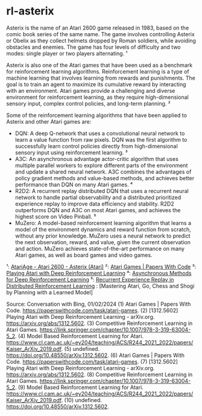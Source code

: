 # rl-asterix

Asterix is the name of an Atari 2600 game released in 1983, based on the comic book series of the same name. The game involves controlling Asterix or Obelix as they collect helmets dropped by Roman soldiers, while avoiding obstacles and enemies. The game has four levels of difficulty and two modes: single player or two players alternating. ¹

Asterix is also one of the Atari games that have been used as a benchmark for reinforcement learning algorithms. Reinforcement learning is a type of machine learning that involves learning from rewards and punishments. The goal is to train an agent to maximize its cumulative reward by interacting with an environment. Atari games provide a challenging and diverse environment for reinforcement learning, as they require high-dimensional sensory input, complex control policies, and long-term planning. ²

Some of the reinforcement learning algorithms that have been applied to Asterix and other Atari games are:

- DQN: A deep Q-network that uses a convolutional neural network to learn a value function from raw pixels. DQN was the first algorithm to successfully learn control policies directly from high-dimensional sensory input using reinforcement learning. ³
- A3C: An asynchronous advantage actor-critic algorithm that uses multiple parallel workers to explore different parts of the environment and update a shared neural network. A3C combines the advantages of policy gradient methods and value-based methods, and achieves better performance than DQN on many Atari games. ⁴
- R2D2: A recurrent replay distributed DQN that uses a recurrent neural network to handle partial observability and a distributed prioritized experience replay to improve data efficiency and stability. R2D2 outperforms DQN and A3C on most Atari games, and achieves the highest score on Video Pinball. ⁵
- MuZero: A model-based reinforcement learning algorithm that learns a model of the environment dynamics and reward function from scratch, without any prior knowledge. MuZero uses a neural network to predict the next observation, reward, and value, given the current observation and action. MuZero achieves state-of-the-art performance on many Atari games, as well as board games and video games. 


¹: [AtariAge - Atari 2600 - Asterix (Atari)](^1^)
²: [Atari Games | Papers With Code](^2^)
³: [Playing Atari with Deep Reinforcement Learning](^3^)
⁴: [Asynchronous Methods for Deep Reinforcement Learning](^4^)
⁵: [Recurrent Experience Replay in Distributed Reinforcement Learning](^5^)
: [Mastering Atari, Go, Chess and Shogi by Planning with a Learned Model]

Source: Conversation with Bing, 01/02/2024
(1) Atari Games | Papers With Code. https://paperswithcode.com/task/atari-games.
(2) [1312.5602] Playing Atari with Deep Reinforcement Learning - arXiv.org. https://arxiv.org/abs/1312.5602.
(3) Competitive Reinforcement Learning in Atari Games. https://link.springer.com/chapter/10.1007/978-3-319-63004-5_2.
(4) Model Based Reinforcement Learning for Atari. https://www.cl.cam.ac.uk/~ey204/teaching/ACS/R244_2021_2022/papers/Kaiser_ArXiv_2019.pdf.
(5) undefined. https://doi.org/10.48550/arXiv.1312.5602.
(6) Atari Games | Papers With Code. https://paperswithcode.com/task/atari-games.
(7) [1312.5602] Playing Atari with Deep Reinforcement Learning - arXiv.org. https://arxiv.org/abs/1312.5602.
(8) Competitive Reinforcement Learning in Atari Games. https://link.springer.com/chapter/10.1007/978-3-319-63004-5_2.
(9) Model Based Reinforcement Learning for Atari. https://www.cl.cam.ac.uk/~ey204/teaching/ACS/R244_2021_2022/papers/Kaiser_ArXiv_2019.pdf.
(10) undefined. https://doi.org/10.48550/arXiv.1312.5602.
